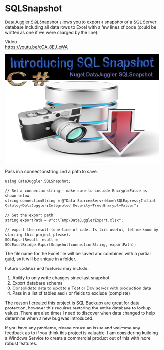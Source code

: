 # SQLSnapshot
DataJuggler.SQLSnapshot allows you to export a snapshot of a SQL Server database including 
all data rows to Excel with a few lines of code (could be written as one if we were charged by the line).

Video<br>
https://youtu.be/dOA_8EJ_xWA

<img src=https://github.com/DataJuggler/SharedRepo/blob/master/Shared/Images/SQLSnapshot.png width=540 height=360>

Pass in a connectionstring and a path to save.

    using DataJuggler.SQLSnapshot;

    // Set a connectionstring - make sure to include Encrypt=False as shown below
    string connectionString = @"Data Source=ServerName\SQLExpress;Initial Catalog=DataJuggler;Integrated Security=True;Encrypt=False;";

    // Set the export path
    string exportPath = @"c:\Temp\DataJugglerExport.xlsx";

    // export the result (one line of code. Is this useful, let me know by starring this project please).
    SQLExportResult result = SQLExcelBridge.ExportSnapshot(connectionString, exportPath);
    

The file name for the Excel file will be saved and combined with a partial guid, so it will be unique
in a folder.

Future updates and features may include:

1. Ability to only write changes since last snapshot
2. Export database schema
3. Consolidate data to update a Test or Dev server with production data
4. Pass in a list of tables and / or fields to exclude (complete)

The reason I created this project is SQL Backups are great for data protection, however this requires 
restoring the entire database to lookup values. There are also times I need to discover when data 
changed to help determine when a new bug was introduced.

If you have any problems, please create an issue and welcome any feedback as to if you think this
project is valuable. I am considering building a Windows Service to create a commercial product
out of this with more robust features.
